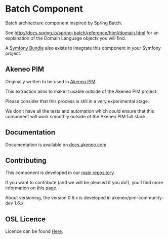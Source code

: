 Batch Component
===============

Batch architecture component inspired by Spring Batch.

See http://docs.spring.io/spring-batch/reference/html/domain.html for an explanation of the Domain Language objects you will find.

A [Symfony Bundle](https://github.com/akeneo/BatchBundle) also exists to integrate this component in your Symfony project.

Akeneo PIM
----------

Originally written to be used in [Akeneo PIM](https://www.akeneo.com/).

This extraction aims to make it usable outside of the Akeneo PIM project.

Please consider that this process is still in a very experimental stage.

We don't have all the tests and automation which could ensure that this component will work smoothly outside of the Akeneo PIM full stack.

Documentation
-------------

Documentation is available on [docs.akeneo.com](http://docs.akeneo.com)

Contributing
------------

This component is developed in our [main repository](https://github.com/akeneo/pim-community-dev).

If you want to contribute (and we will be pleased if you do!), you'l find more information on [this page](http://docs.akeneo.com/latest/contributing/index.html).

About versioning, the version 0.6.x is developed in akeneo/pim-community-dev 1.6.x.

OSL Licence
-----------

Licence can be found [Here](https://github.com/akeneo/pim-community-dev/blob/master/LICENCE.txt).

